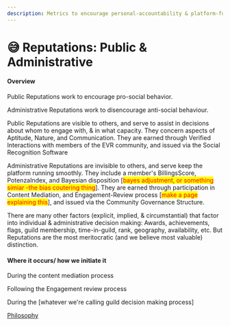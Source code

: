 ```yaml
---
description: Metrics to encourage personal-accountability & platform-functionality.
---
```


# 😅 Reputations: Public & Administrative

#### Overview

Public Reputations work to encourage pro-social behavior.&#x20;

Administrative Reputations work to disencourage anti-social behaviour.&#x20;

Public Reputations are visible to others, and serve to assist in decisions about whom to engage with, & in what capacity. They concern aspects of Aptitude, Nature, and Communication. They are earned through Verified Interactions with members of the EVR community, and issued via the Social Recognition Software

Administrative Reputations are invisible to others, and serve keep the platform running smoothly. They include a member's BillingsScore, PotenzaIndex, and Bayesian disposition \[<mark style="color:red;">bayes adjustment, or something simiar -the bias coutering thing</mark>]. They are earned through participation in Content Mediation, and Engagement-Review process \[<mark style="color:red;">make a page explaining this</mark>], and issued via the Community Governance Structure.

There are many other factors (explicit, implied, & circumstantial) that factor into individual & administrative decision making: Awards, achievements, flags, guild membership, time-in-guild, rank, geography, availability, etc. But Reputations are the most meritocratic (and we believe most valuable) distinction.

#### Where it occurs/ how we initiate it

During the content mediation process

Following the Engagement review process

During the \[whatever we're calling guild decision making process]

[Philosophy](../../white-paper/reputations-public-and-administrative/)
